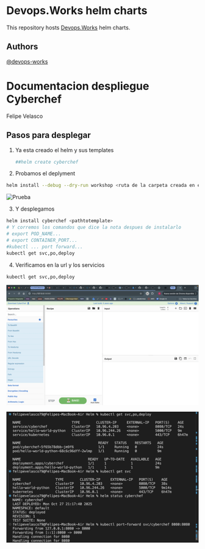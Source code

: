 # Devops.Works helm charts

This repository hosts [Devops.Works](http://devops.works/) helm charts.

## Authors

[@devops-works](https://github.com/devops-works)

# Documentacion despliegue Cyberchef
Felipe Velasco
## Pasos para desplegar    

1. Ya esta creado el helm y sus templates
    ```bash 
    ##helm create cyberchef
    ```
2. Probamos el deplyment
 ```bash 
helm install --debug --dry-run workshop <ruta de la carpeta creada en el paso anterior>
```
![Prueba](/helm-charts/cyberchef/foto3.png)

3. Y desplegamos
```bash 
helm install cyberchef <pathtotemplate>
# Y corremos los comandos que dice la nota despues de instalarlo
# export POD_NAME...
# export CONTAINER_PORT...
#kubectl ... port forward...
kubectl get svc,po,deploy
```

4. Verificamos en la url y los servicios
```bash
kubectl get svc,po,deploy
```

![Plataforma desplegada](foto1.png)

![Plataforma desplegada](foto2.png)



